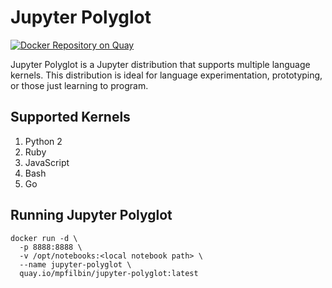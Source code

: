 # Jupyter Polyglot
[![Docker Repository on Quay](https://quay.io/repository/mpfilbin/jupyter-polyglot/status "Docker Repository on Quay")](https://quay.io/repository/mpfilbin/jupyter-polyglot)

Jupyter Polyglot is a Jupyter distribution that supports multiple language kernels. This distribution is ideal for language experimentation, prototyping, or those just learning to program.

## Supported Kernels

1. Python 2
2. Ruby
3. JavaScript
4. Bash
5. Go

## Running Jupyter Polyglot

```shell
docker run -d \
  -p 8888:8888 \
  -v /opt/notebooks:<local notebook path> \
  --name jupyter-polyglot \
  quay.io/mpfilbin/jupyter-polyglot:latest
```
